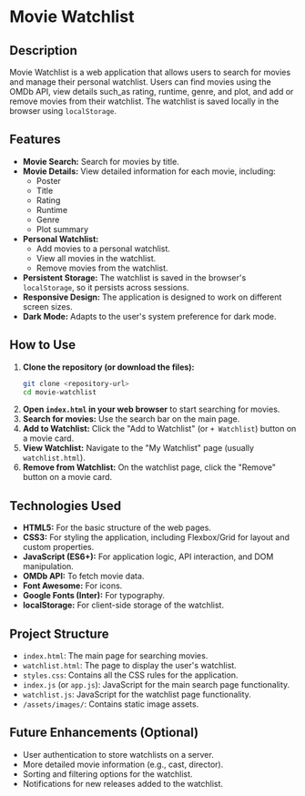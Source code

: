 # Movie Watchlist

## Description

Movie Watchlist is a web application that allows users to search for movies and manage their personal watchlist. Users can find movies using the OMDb API, view details such_as rating, runtime, genre, and plot, and add or remove movies from their watchlist. The watchlist is saved locally in the browser using `localStorage`.

## Features

*   **Movie Search:** Search for movies by title.
*   **Movie Details:** View detailed information for each movie, including:
    *   Poster
    *   Title
    *   Rating
    *   Runtime
    *   Genre
    *   Plot summary
*   **Personal Watchlist:**
    *   Add movies to a personal watchlist.
    *   View all movies in the watchlist.
    *   Remove movies from the watchlist.
*   **Persistent Storage:** The watchlist is saved in the browser's `localStorage`, so it persists across sessions.
*   **Responsive Design:** The application is designed to work on different screen sizes.
*   **Dark Mode:** Adapts to the user's system preference for dark mode.

## How to Use

1.  **Clone the repository (or download the files):**
    ```bash
    git clone <repository-url>
    cd movie-watchlist
    ```
2.  **Open `index.html` in your web browser** to start searching for movies.
3.  **Search for movies:** Use the search bar on the main page.
4.  **Add to Watchlist:** Click the "Add to Watchlist" (or `+ Watchlist`) button on a movie card.
5.  **View Watchlist:** Navigate to the "My Watchlist" page (usually `watchlist.html`).
6.  **Remove from Watchlist:** On the watchlist page, click the "Remove" button on a movie card.

## Technologies Used

*   **HTML5:** For the basic structure of the web pages.
*   **CSS3:** For styling the application, including Flexbox/Grid for layout and custom properties.
*   **JavaScript (ES6+):** For application logic, API interaction, and DOM manipulation.
*   **OMDb API:** To fetch movie data.
*   **Font Awesome:** For icons.
*   **Google Fonts (Inter):** For typography.
*   **localStorage:** For client-side storage of the watchlist.

## Project Structure

*   `index.html`: The main page for searching movies.
*   `watchlist.html`: The page to display the user's watchlist.
*   `styles.css`: Contains all the CSS rules for the application.
*   `index.js` (or `app.js`): JavaScript for the main search page functionality.
*   `watchlist.js`: JavaScript for the watchlist page functionality.
*   `/assets/images/`: Contains static image assets.

## Future Enhancements (Optional)

*   User authentication to store watchlists on a server.
*   More detailed movie information (e.g., cast, director).
*   Sorting and filtering options for the watchlist.
*   Notifications for new releases added to the watchlist.
